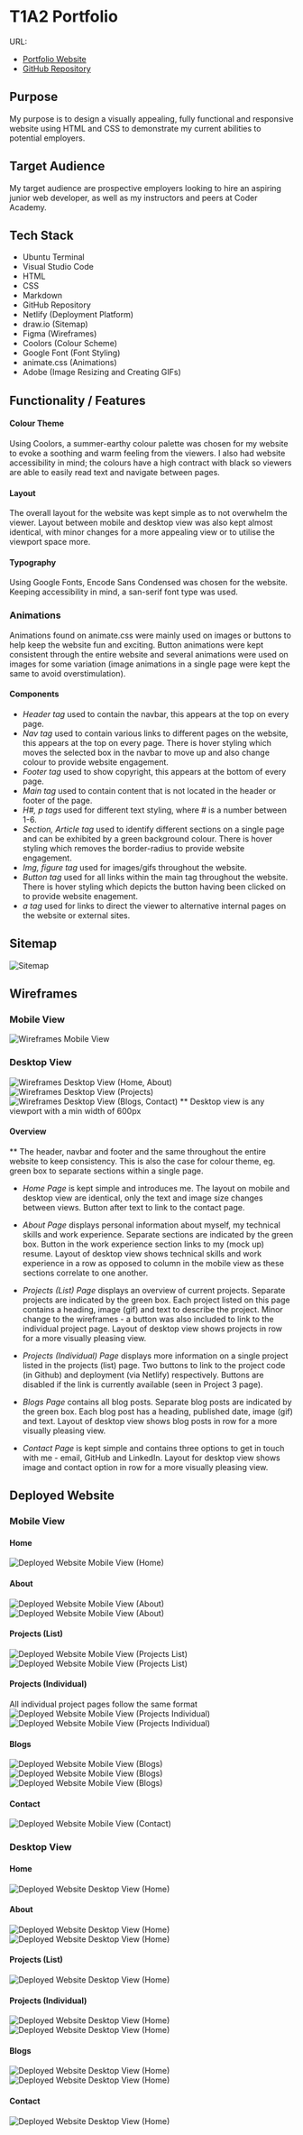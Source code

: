 # T1A2 Portfolio
URL:  
- [Portfolio Website](https://theresa-t1a2-portfolio.netlify.app/)  
- [GitHub Repository](https://github.com/theresanx/Theresa-T1A2_Portfolio)

## Purpose
My purpose is to design a visually appealing, fully functional and responsive website using HTML and CSS to demonstrate my current abilities to potential employers.

## Target Audience
My target audience are prospective employers looking to hire an aspiring junior web developer, as well as my instructors and peers at Coder Academy.

## Tech Stack
- Ubuntu Terminal
- Visual Studio Code
- HTML
- CSS
- Markdown
- GitHub Repository
- Netlify (Deployment Platform)
- draw.io (Sitemap)
- Figma (Wireframes)
- Coolors (Colour Scheme)
- Google Font (Font Styling)
- animate.css (Animations)
- Adobe (Image Resizing and Creating GIFs)

## Functionality / Features
#### Colour Theme
Using Coolors, a summer-earthy colour palette was chosen for my website to evoke a soothing and warm feeling from the viewers. I also had website accessibility in mind; the colours have a high contract with black so viewers are able to easily read text and navigate between pages.

#### Layout
The overall layout for the website was kept simple as to not overwhelm the viewer. Layout between mobile and desktop view was also kept almost identical, with minor changes for a more appealing view or to utilise the viewport space more.

#### Typography
Using Google Fonts, Encode Sans Condensed was chosen for the website. Keeping accessibility in mind, a san-serif font type was used.

### Animations
Animations found on animate.css were mainly used on images or buttons to help keep the website fun and exciting. Button animations were kept consistent through the entire website and several animations were used on images for some variation (image animations in a single page were kept the same to avoid overstimulation).

#### Components
- *Header tag* used to contain the navbar, this appears at the top on every page.
- *Nav tag* used to contain various links to different pages on the website, this appears at the top on every page. There is hover styling which moves the selected box in the navbar to move up and also change colour to provide website engagement.
- *Footer tag* used to show copyright, this appears at the bottom of every page.
- *Main tag* used to contain content that is not located in the header or footer of the page.
- *H#, p tags* used for different text styling, where # is a number between 1-6.
- *Section, Article tag* used to identify different sections on a single page and can be exhibited by a green background colour. There is hover styling which removes the border-radius to provide website engagement.
- *Img, figure tag* used for images/gifs throughout the website.
- *Button tag* used for all links within the main tag throughout the website. There is hover styling which depicts the button having been clicked on to provide website enagement. 
- *a tag* used for links to direct the viewer to alternative internal pages on the website or external sites.

## Sitemap
![Sitemap](/docs/Sitemap.png)

## Wireframes

### Mobile View
![Wireframes Mobile View](/docs/Wireframes%20-%20Mobile%20View.png)

### Desktop View
![Wireframes Desktop View (Home, About)](/docs/Wireframes%20-%20Desktop%20View%201.png)
![Wireframes Desktop View (Projects)](/docs/Wireframes%20-%20Desktop%20View%202.png)
![Wireframes Desktop View (Blogs, Contact)](/docs/Wireframes%20-%20Desktop%20View%203.png)
** Desktop view is any viewport with a min width of 600px

#### Overview
** The header, navbar and footer and the same throughout the entire website to keep consistency. This is also the case for colour theme, eg. green box to separate sections within a single page.

- *Home Page* is kept simple and introduces me. The layout on mobile and desktop view are identical, only the text and image size changes between views. Button after text to link to the contact page.  

- *About Page* displays personal information about myself, my technical skills and work experience. Separate sections are indicated by the green box. Button in the work experience section links to my (mock up) resume. Layout of desktop view shows technical skills and work experience in a row as opposed to column in the mobile view as these sections correlate to one another.

- *Projects (List) Page* displays an overview of current projects. Separate projects are indicated by the green box. Each project listed on this page contains a heading, image (gif) and text to describe the project. Minor change to the wireframes - a button was also included to link to the individual project page. Layout of desktop view shows projects in row for a more visually pleasing view.

- *Projects (Individual) Page* displays more information on a single project listed in the projects (list) page. Two buttons to link to the project code (in Github) and deployment (via Netlify) respectively. Buttons are disabled if the link is currently available (seen in Project 3 page).

- *Blogs Page* contains all blog posts. Separate blog posts are indicated by the green box. Each blog post has a heading, published date, image (gif) and text. Layout of desktop view shows blog posts in row for a more visually pleasing view.

- *Contact Page* is kept simple and contains three options to get in touch with me - email, GitHub and LinkedIn. Layout for desktop view shows image and contact option in row for a more visually pleasing view.

## Deployed Website
### Mobile View
#### Home  
![Deployed Website Mobile View (Home)](/docs/Website%20Mobile%20View%20-%20Home.png)  
#### About  
![Deployed Website Mobile View (About)](/docs/Website%20Mobile%20View%20-%20About%201.png)
![Deployed Website Mobile View (About)](/docs/Website%20Mobile%20View%20-%20About%202.png)  
#### Projects (List)  
![Deployed Website Mobile View (Projects List)](/docs/Website%20Mobile%20View%20-%20Projects%201.png)
![Deployed Website Mobile View (Projects List)](/docs/Website%20Mobile%20View%20-%20Projects%202.png)  
#### Projects (Individual)  
All individual project pages follow the same format  
![Deployed Website Mobile View (Projects Individual)](/docs/Website%20Mobile%20View%20-%20Project1%201.png)
![Deployed Website Mobile View (Projects Individual)](/docs/Website%20Mobile%20View%20-%20Project1%202.png)  
#### Blogs  
![Deployed Website Mobile View (Blogs)](/docs/Website%20Mobile%20View%20-%20Blogs%201.png)
![Deployed Website Mobile View (Blogs)](/docs/Website%20Mobile%20View%20-%20Blogs%202.png)
![Deployed Website Mobile View (Blogs)](/docs/Website%20Mobile%20View%20-%20Blogs%203.png)  
#### Contact  
![Deployed Website Mobile View (Contact)](/docs/Website%20Mobile%20View%20-%20Contact.png)

### Desktop View
#### Home  
![Deployed Website Desktop View (Home)](/docs/Website%20Desktop%20View%20-%20Home.png)  
#### About  
![Deployed Website Desktop View (Home)](/docs/Website%20Desktop%20View%20-%20About%201.png)
![Deployed Website Desktop View (Home)](/docs/Website%20Desktop%20View%20-%20About%202.png)  
#### Projects (List)  
![Deployed Website Desktop View (Home)](/docs/Website%20Desktop%20View%20-%20Projects.png)  
#### Projects (Individual)  
![Deployed Website Desktop View (Home)](/docs/Website%20Desktop%20View%20-%20Project1%201.png)
![Deployed Website Desktop View (Home)](/docs/Website%20Desktop%20View%20-%20Project1%202.png)  
#### Blogs  
![Deployed Website Desktop View (Home)](/docs/Website%20Desktop%20View%20-%20Blogs%201.png)
![Deployed Website Desktop View (Home)](/docs/Website%20Desktop%20View%20-%20Blogs%202.png)  
#### Contact  
![Deployed Website Desktop View (Home)](/docs/Website%20Desktop%20View%20-%20Contact.png)  